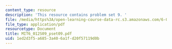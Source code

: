 ```yaml
---
content_type: resource
description: 'This resource contains problem set 9. '
file: /media/https%3A/open-learning-course-data-rc.s3.amazonaws.com/6-012-microelectronic-devices-and-circuits-spring-2009/1ed2d3f5a6853a406a1fd20f57119d0b_MIT6_012S09_pset09.pdf
file_type: application/pdf
resourcetype: Document
title: MIT6_012S09_pset09.pdf
uid: 1ed2d3f5-a685-3a40-6a1f-d20f57119d0b
---
```

